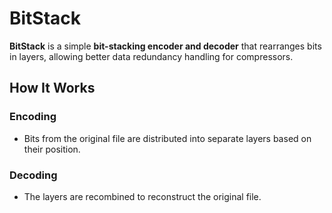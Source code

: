 # BitStack

**BitStack** is a simple **bit-stacking encoder and decoder** that rearranges bits in layers, allowing better data redundancy handling for compressors.

## How It Works
### **Encoding**
- Bits from the original file are distributed into separate layers based on their position.

### **Decoding**
- The layers are recombined to reconstruct the original file.
